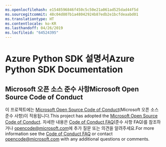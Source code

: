 ```yaml
---
ms.openlocfilehash: e1548596846f450c5c50e21a061ad525dad44f5d
ms.sourcegitcommit: 48c04d807b1a48042924b87edb2e1bcfdeaabd01
ms.translationtype: HT
ms.contentlocale: ko-KR
ms.lasthandoff: 04/26/2019
ms.locfileid: "64524395"
---
```

# <a name="azure-python-sdk-documentation"></a><span data-ttu-id="20189-101">Azure Python SDK 설명서</span><span class="sxs-lookup"><span data-stu-id="20189-101">Azure Python SDK Documentation</span></span>

## <a name="microsoft-open-source-code-of-conduct"></a><span data-ttu-id="20189-102">Microsoft 오픈 소스 준수 사항</span><span class="sxs-lookup"><span data-stu-id="20189-102">Microsoft Open Source Code of Conduct</span></span>
<span data-ttu-id="20189-103">이 프로젝트에는 [Microsoft Open Source Code of Conduct](https://opensource.microsoft.com/codeofconduct/)(Microsoft 오픈 소스 준수 사항)이 적용됩니다.</span><span class="sxs-lookup"><span data-stu-id="20189-103">This project has adopted the [Microsoft Open Source Code of Conduct](https://opensource.microsoft.com/codeofconduct/).</span></span>
<span data-ttu-id="20189-104">자세한 내용은 [Code of Conduct FAQ](https://opensource.microsoft.com/codeofconduct/faq/)(준수 사항 FAQ)를 참조하거나 [opencode@microsoft.com](mailto:opencode@microsoft.com)에 추가 질문 또는 의견을 알려주세요.</span><span class="sxs-lookup"><span data-stu-id="20189-104">For more information see the [Code of Conduct FAQ](https://opensource.microsoft.com/codeofconduct/faq/) or contact [opencode@microsoft.com](mailto:opencode@microsoft.com) with any additional questions or comments.</span></span>
